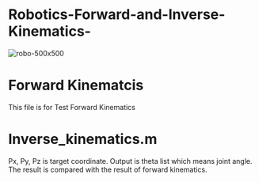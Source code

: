 # Robotics-Forward-and-Inverse-Kinematics-
![robo-500x500](https://user-images.githubusercontent.com/33184724/104817591-93d3bb00-5865-11eb-8eb1-de0a6a50953b.png)

# Forward Kinematcis
This file is for Test Forward Kinematics

# Inverse_kinematics.m
Px, Py, Pz is target coordinate.
Output is theta list which means joint angle.
The result is compared with the result of forward kinematics.
